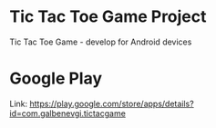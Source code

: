 # Tic Tac Toe Game Project
Tic Tac Toe Game - develop for Android devices
# Google Play
Link: https://play.google.com/store/apps/details?id=com.galbenevgi.tictacgame
